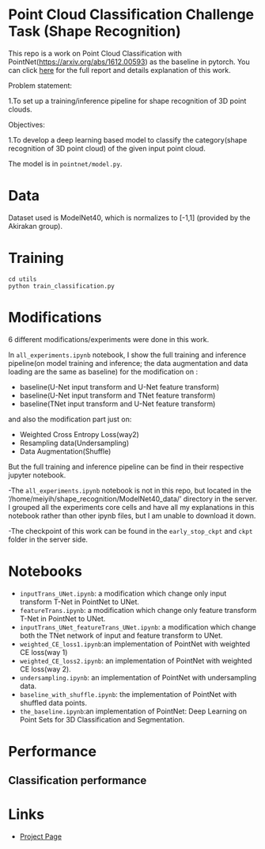 # Point Cloud Classification Challenge Task (Shape Recognition)
This repo is a work on Point Cloud Classification with PointNet(https://arxiv.org/abs/1612.00593) as the baseline in pytorch. You can click [here](https://docs.google.com/document/d/1lNPMejT5hPoa-btcG6Bv2YBOYpjswFQNqcnAJXFTXU4/edit#) for the full report and details explanation of this work. 

Problem statement: 

1.To set up a training/inference pipeline for shape recognition of 3D point clouds.
 
Objectives: 

1.To develop a deep learning based model to classify the category(shape recognition of 3D point cloud) of the given input point cloud.

The model is in `pointnet/model.py`.

# Data 
Dataset used is ModelNet40, which is normalizes to [-1,1] (provided by the Akirakan group).

# Training 

```
cd utils
python train_classification.py 
```


# Modifications
6 different modifications/experiments were done in this work.

In `all_experiments.ipynb` notebook, I show the full training and inference pipeline(on model training and inference; the data augmentation and data loading are the same as baseline) for the modification on :

* baseline(U-Net input transform and U-Net feature transform)
* baseline(U-Net input transform and TNet feature transform)
* baseline(TNet input transform and U-Net feature transform)

and also the modification part just on:

* Weighted Cross Entropy Loss(way2)
* Resampling data(Undersampling)
* Data Augmentation(Shuffle)

But the full training and inference pipeline can be find in their respective jupyter notebook.

-The `all_experiments.ipynb` notebook is not in this repo, but located in the ‘/home/meiyih/shape_recognition/ModelNet40_data/’ directory in the server. I grouped all the experiments core cells and have all my explanations in this notebook rather than other ipynb files, but I am unable to download it down. 

-The checkpoint of this work can be found in the `early_stop_ckpt` and `ckpt` folder in the server side.

# Notebooks
* `inputTrans_UNet.ipynb`: a modification which change only input transform T-Net in PointNet to UNet.
* `featureTrans.ipynb`: a modification which change only feature transform T-Net in PointNet to UNet.
* `inputTrans_UNet_featureTrans_UNet.ipynb`: a modification which change both the TNet network of input and feature transform to UNet.
* `weighted_CE_loss1.ipynb`:an implementation of PointNet with weighted CE loss(way 1)
* `weighted_CE_loss2.ipynb`: an implementation of PointNet with weighted CE loss(way 2).
* `undersampling.ipynb`: an implementation of PointNet with undersampling data.
* `baseline_with_shuffle.ipynb`: the implementation of PointNet with shuffled data points.
* `the_baseline.ipynb`:an implementation of PointNet: Deep Learning on Point Sets for 3D Classification and Segmentation.

# Performance

## Classification performance


# Links

- [Project Page](http://stanford.edu/~rqi/pointnet/)
